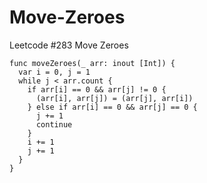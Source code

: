 # Move-Zeroes
Leetcode #283 Move Zeroes

```
func moveZeroes(_ arr: inout [Int]) {
  var i = 0, j = 1
  while j < arr.count {
    if arr[i] == 0 && arr[j] != 0 {
      (arr[i], arr[j]) = (arr[j], arr[i])
    } else if arr[i] == 0 && arr[j] == 0 {
      j += 1
      continue
    } 
    i += 1
    j += 1
  }
}
```
